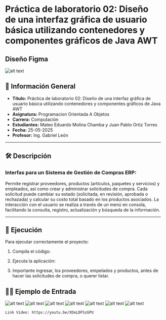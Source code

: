 
# Práctica de laboratorio 02: Diseño de una interfaz gráfica de usuario básica utilizando contenedores y componentes gráficos de Java AWT
## Diseño Figma
![alt text](Figma.jpg)


## 📌 Información General

- **Título:** Práctica de laboratorio 02: Diseño de una interfaz gráfica de usuario básica utilizando contenedores y componentes gráficos de Java AWT
- **Asignatura:** Programacion Orientada A Objetos
- **Carrera:** Computación
- **Estudiantes:** Mateo Eduardo Molina Chamba y Juan Pablo Ortiz Torres
- **Fecha:** 25-05-2025
- **Profesor:** Ing. Gabriel León

---

## 🛠️ Descripción
### Interfas para un Sistema de Gestión de Compras ERP:
Permite registrar proveedores, productos (artículos, paquetes y servicios) y empleados, así como crear y administrar solicitudes de compra. Cada solicitud puede cambiar su estado (solicitada, en revisión, aprobada o rechazada) y calcular su costo total basado en los productos asociados. La interacción con el usuario se realiza a través de un menú en consola, facilitando la consulta, registro, actualización y búsqueda de la información.

---

## 🚀 Ejecución

Para ejecutar correctamente el proyecto:

1. Compila el código:
    
2. Ejecuta la aplicación:

3. Importante ingresar, los proveedores, empelados y productos,
   antes de hacer las solicitudes de compra, o querer listar.
    
## 🧑‍💻 Ejemplo de Entrada
![alt text](PaginaPrincipal.jpg)
![alt text](RegistroEmpleado.jpg)
![alt text](RegistroProveedor.jpg)
![alt text](RegistroProducto.jpg)
![alt text](AddProducto.jpg)
![alt text](RegistroSolicitud.jpg)
![alt text](ListadoGeneral.jpg)
```plaintext
Link Video: https://youtu.be/XDoLDFSzGPU
```




